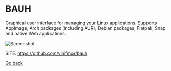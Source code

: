 # BAUH

 Graphical user interface for managing your Linux applications.
 Supports AppImage, Arch packages (including AUR), Debian packages,
 Flatpak, Snap and native Web applications.
 
 ![Screenshot](https://raw.githubusercontent.com/vinifmor/bauh-files/master/pictures/panel-themes.gif)
 
 SITE: https://github.com/vinifmor/bauh

 [Go back](https://portable-linux-apps.github.io/apps.html)
